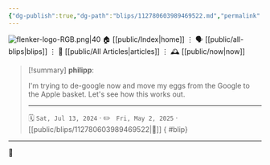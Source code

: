 ```yaml
---
{"dg-publish":true,"dg-path":"blips/112780603989469522.md","permalink":"/blips/112780603989469522/","title":"philipp on mastodon @ 2024-07-13"}
---
```



<div class="transclusion internal-embed is-loaded"><div class="markdown-embed">




![flenker-logo-RGB.png|40](/img/user/attachments/flenker-logo-RGB.png)
🏠 [[public/Index\|home]]  ⋮ 🗣️ [[public/all-blips\|blips]] ⋮  📝 [[public/All Articles\|articles]]  ⋮ 🕰️ [[public/now\|now]]


</div></div>


> [!summary] **philipp**:
>
> I'm trying to de-google now and move my eggs from the Google to the Apple basket. Let's see how this works out.
> - - -
>
> 🗓️ <code>Sat, Jul 13, 2024</code>  · ✏️ <code> Fri, May 2, 2025</code>  · [[public/blips/112780603989469522\|🔗]]
{ #blip}


- - -

 👾

